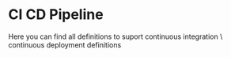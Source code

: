 # CI CD Pipeline

Here you can find all definitions to suport continuous integration \ continuous deployment definitions